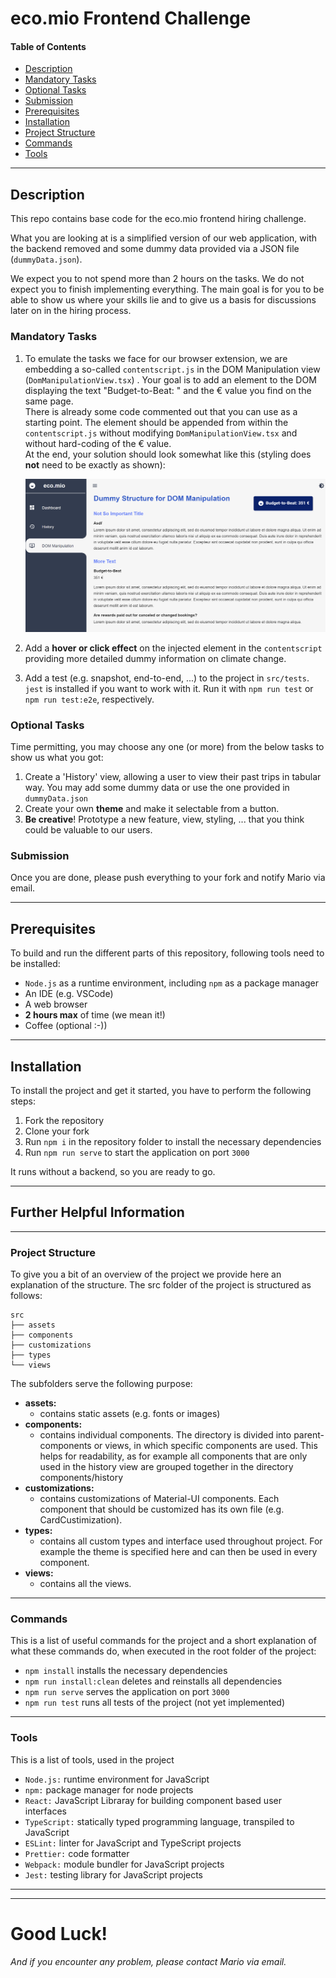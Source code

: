 # eco.mio Frontend Challenge


#### Table of Contents

- [Description](#description)
- [Mandatory Tasks](#mandatory-tasks)
- [Optional Tasks](#optional-tasks)
- [Submission](#submission)
- [Prerequisites](#prerequisites)
- [Installation](#installation)
- [Project Structure](#project-structure)
- [Commands](#commands)
- [Tools](#tools)

---

## Description

This repo contains base code for the eco.mio frontend hiring challenge.

What you are looking at is a simplified version of our web application, with the backend removed and some dummy data provided via a JSON file (`dummyData.json`).

We expect you to not spend more than 2 hours on the tasks. We do not expect you to finish implementing everything. The main goal is for you to be able to show us where your skills lie and to give us a basis for discussions later on in the hiring process.

### Mandatory Tasks

1. To emulate the tasks we face for our browser extension, we are embedding a so-called `contentscript.js` in the DOM Manipulation view (`DomManipulationView.tsx`) . Your goal is to add an element to the DOM displaying the text "Budget-to-Beat: " and the € value you find on the same page. \
There is already some code commented out that you can use as a starting point. The element should be appended from within the `contentscript.js` without modifying `DomManipulationView.tsx` and without hard-coding of the € value. \
At the end, your solution should look somewhat like this (styling does __not__ need to be exactly as shown):

    ![DOM Manipulation](/dom%20manipulation.png)
2. Add a __hover or click effect__ on the injected element in the `contentscript` providing more detailed dummy information on climate change.
3. Add a test (e.g. snapshot, end-to-end, ...) to the project in `src/tests`. `jest` is installed if you want to work with it. Run it with `npm run test` or `npm run test:e2e`, respectively.

### Optional Tasks
Time permitting, you may choose any one (or more) from the below tasks to show us what you got:
1. Create a 'History' view, allowing a user to view their past trips in tabular way. You may add some dummy data or use the one provided in `dummyData.json`
2. Create your own __theme__ and make it selectable from a button.
3. __Be creative__! Prototype a new feature, view, styling, ... that you think could be valuable to our users.

### Submission
Once you are done, please push everything to your fork and notify Mario via email.

---

## Prerequisites

To build and run the different parts of this repository, following tools need to be installed:

- `Node.js` as a runtime environment, including `npm` as a package manager
- An IDE (e.g. VSCode)
- A web browser
- __2 hours max__ of time (we mean it!)
- Coffee (optional :-))

---

## Installation

To install the project and get it started, you have to perform the following steps:

1. Fork the repository
2. Clone your fork
2. Run `npm i` in the repository folder to install the necessary dependencies
3. Run `npm run serve` to start the application on port `3000`

It runs without a backend, so you are ready to go.

---

## Further Helpful Information

---

### Project Structure

To give you a bit of an overview of the project we provide here an explanation of the structure. The src folder of the project is structured as follows:

    src
    ├── assets
    ├── components
    ├── customizations
    ├── types
    └── views

The subfolders serve the following purpose:

- **assets:**
  - contains static assets (e.g. fonts or images)
- **components:**
  - contains individual components. The directory is divided into parent-components or views, in which specific components are used. This helps for readability, as for example all components that are only used in the history view are grouped together in the directory components/history
- **customizations:**
  - contains customizations of Material-UI components. Each component that should be customized has its own file (e.g. CardCustimization).
- **types:**
  - contains all custom types and interface used throughout project. For example the theme is specified here and can then be used in every component.
- **views:**
  - contains all the views.

---

### Commands

This is a list of useful commands for the project and a short explanation of what these commands do, when executed in the root folder of the project:

- `npm install` installs the necessary dependencies
- `npm run install:clean` deletes and reinstalls all dependencies
- `npm run serve` serves the application on port `3000`
- `npm run test` runs all tests of the project (not yet implemented)

---

### Tools

This is a list of tools, used in the project

- `Node.js:` runtime environment for JavaScript
- `npm:` package manager for node projects
- `React:` JavaScript Libraray for building component based user interfaces
- `TypeScript:` statically typed programming language, transpiled to JavaScript
- `ESLint:` linter for JavaScript and TypeScript projects
- `Prettier:` code formatter
- `Webpack:` module bundler for JavaScript projects
- `Jest:` testing library for JavaScript projects

---

---

# Good Luck!

_And if you encounter any problem, please contact Mario via email._
